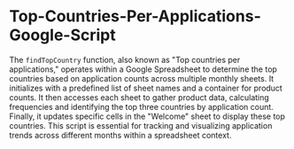 # Top-Countries-Per-Applications-Google-Script
The `findTopCountry` function, also known as "Top countries per applications," operates within a Google Spreadsheet to determine the top countries based on application counts across multiple monthly sheets. It initializes with a predefined list of sheet names and a container for product counts. It then accesses each sheet to gather product data, calculating frequencies and identifying the top three countries by application count. Finally, it updates specific cells in the "Welcome" sheet to display these top countries. This script is essential for tracking and visualizing application trends across different months within a spreadsheet context.
